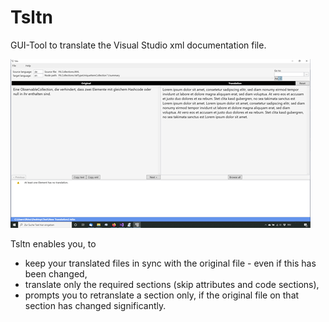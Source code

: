 # Tsltn
GUI-Tool to translate the Visual Studio xml documentation file.

![Screenshot](screenshot.png)

Tsltn enables you, to
* keep your translated files in sync with the original file - even if this has been changed,
* translate only the required sections (skip attributes and code sections),
* prompts you to retranslate a section only, if the original file on that section has changed significantly.
        
